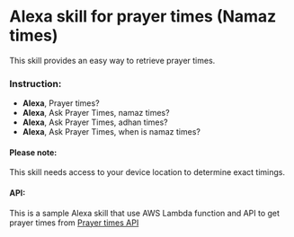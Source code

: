# Alexa skill for prayer times (Namaz times)

This skill provides an easy way to retrieve prayer times. 

### Instruction:

- **Alexa**, Prayer times?
- **Alexa**, Ask Prayer Times, namaz times?
- **Alexa**, Ask Prayer Times, adhan times?
- **Alexa**, Ask Prayer Times, when is namaz times?


#### Please note:

This skill needs access to your device location to determine exact timings.


#### API:
This is a sample Alexa skill that use AWS Lambda function and API to get prayer times from [Prayer times API](https://aladhan.com/prayer-times-api)
